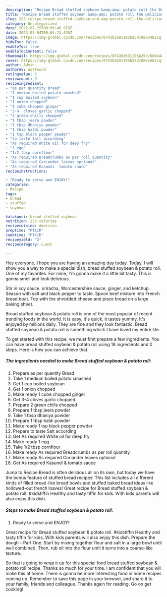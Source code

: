 ```yaml
---
description: "Recipe Bread stuffed soybean &amp;amp; potato roll the Delicious}"
title: "Recipe Bread stuffed soybean &amp;amp; potato roll the Delicious}"
slug: 293-recipe-bread-stuffed-soybean-and-amp-potato-roll-the-delicious
category: Uncategorized
date: 2022-07-25T00:09:48.979Z
date: 2023-05-04T09:04:23.495Z
image: https://img-global.cpcdn.com/recipes/0743b3691196b25d/680x482cq70/bread-stuffed-soybean-potato-roll-recipe-main-photo.jpg
hideToc: false
enableToc: true
enableTocContent: false
thumbnail: https://img-global.cpcdn.com/recipes/0743b3691196b25d/680x482cq70/bread-stuffed-soybean-potato-roll-recipe-main-photo.jpg
cover: https://img-global.cpcdn.com/recipes/0743b3691196b25d/680x482cq70/bread-stuffed-soybean-potato-roll-recipe-main-photo.jpg
author: Admin
authorAv: notfound
ratingvalue: 5
reviewcount: 9
recipeingredient:
- "as per quantity Bread"
- "1 medium boiled potato smashed"
- "1 cup boiled soybean"
- "1 onion chopped"
- "1 cube chopped ginger"
- "3-4  cloves garlic chopped"
- "2 green chills chopped"
- "1 tbsp jeera powder"
- "1 tbsp dhaniya powder"
- "1 tbsp haldi powder"
- "1 tsp black pepper powder"
- "to taste Salt according"
- "As required White oil for deep fry"
- "1 egg"
- "1/2 tbsp cornflour"
- "As required Breadcrumbs as per roll quantity"
- "As required Coriander leaves optional"
- "As required Kasundi  tomato sauce"
recipeinstructions:

- "Ready to serve and ENJOY!"
categories:
- Recipe
tags:
- bread
- stuffed
- soybean

katakunci: bread stuffed soybean 
nutrition: 233 calories
recipecuisine: American
preptime: "PT11M"
cooktime: "PT41M"
recipeyield: "2"
recipecategory: Lunch

---
```



Hey everyone, I hope you are having an amazing day today. Today, I will show you a way to make a special dish, bread stuffed soybean &amp; potato roll. One of my favorites. For mine, I'm gonna make it a little bit tasty. This is gonna smell and look delicious.

Stir in soy sauce, sriracha, Worcestershire sauce, ginger, and ketchup. Season with salt and black pepper to taste. Spoon beef mixture into French bread boat. Top with the shredded cheese and place bread on a large baking sheet.

Bread stuffed soybean &amp; potato roll is one of the most popular of recent trending foods in the world. It is easy, it's quick, it tastes yummy. It's enjoyed by millions daily. They are fine and they look fantastic. Bread stuffed soybean &amp; potato roll is something which I have loved my entire life.


To get started with this recipe, we must first prepare a few ingredients. You can have bread stuffed soybean &amp; potato roll using 18 ingredients and 0 steps. Here is how you can achieve that.

<!--inarticleads1-->

##### The ingredients needed to make Bread stuffed soybean &amp; potato roll:

1. Prepare as per quantity Bread
1. Take 1 medium boiled potato smashed
1. Get 1 cup boiled soybean
1. Get 1 onion chopped
1. Make ready 1 cube chopped ginger
1. Get 3-4  cloves garlic chopped
1. Prepare 2 green chills chopped
1. Prepare 1 tbsp jeera powder
1. Take 1 tbsp dhaniya powder
1. Prepare 1 tbsp haldi powder
1. Make ready 1 tsp black pepper powder
1. Prepare to taste Salt according
1. Get As required White oil for deep fry
1. Make ready 1 egg
1. Take 1/2 tbsp cornflour
1. Make ready As required Breadcrumbs as per roll quantity
1. Make ready As required Coriander leaves optional
1. Get As required Kasundi &amp; tomato sauce


Jump to Recipe Bread is often delicious all on its own, but today we have the bonus feature of stuffed bread recipes! This list includes all different kinds of filled bread-like bread bowls and stuffed baked bread ideas like hollowed-out french loaves! Great recipe for Bread stuffed soybean &amp; potato roll. #kidstiffin Healthy and tasty tiffin for kids. With kids parents will also enjoy this dish. 

<!--inarticleads2-->

##### Steps to make Bread stuffed soybean &amp; potato roll:


1. Ready to serve and ENJOY!

Great recipe for Bread stuffed soybean &amp; potato roll. #kidstiffin Healthy and tasty tiffin for kids. With kids parents will also enjoy this dish. Prepare the dough - Part One. Start by mixing together flour and salt in a large bowl until well combined. Then, rub oil into the flour until it turns into a coarse-like texture. 

So that is going to wrap it up for this special food bread stuffed soybean &amp; potato roll recipe. Thanks so much for your time. I am confident that you will make this at home. There is gonna be more interesting food in home recipes coming up. Remember to save this page in your browser, and share it to your family, friends and colleague. Thanks again for reading. Go on get cooking!
